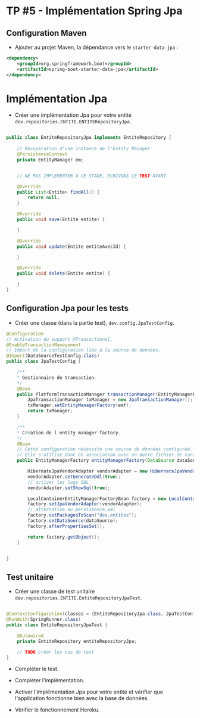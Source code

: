 # TP #5 - Implémentation Spring Jpa

## Configuration Maven

* Ajouter au projet Maven, la dépendance vers le `starter-data-jpa` :

```xml
<dependency>
    <groupId>org.springframework.boot</groupId>
    <artifactId>spring-boot-starter-data-jpa</artifactId>
</dependency>
```

# Implémentation Jpa

* Créer une implémentation Jpa pour votre entité `dev.repositories.ENTITE.ENTITERepositoryJpa`.

```java

public class EntiteRepositoryJpa implements EntiteRepository {
    
    // Récupération d'une instance de l'Entity Manager
    @PersistenceContext
    private EntityManager em;


    // NE PAS IMPLEMENTER A CE STADE, ECRIVONS LE TEST AVANT

    @Override
    public List<Entite> findAll() {
        return null;
    }

    @Override
    public void save(Entite entite) {

    }

    @Override
    public void update(Entite entiteAvecId) {

    }

    @Override
    public void delete(Entite entite) {

    }
}
```

## Configuration Jpa pour les tests

* Créer une classe (dans la partie test), `dev.config.JpaTestConfig`.

```java
@Configuration
// Activation du support @Transactional.
@EnableTransactionManagement
// Import de la configuration liée à la source de données.
@Import(DataSourceTestConfig.class)
public class JpaTestConfig {

    /**
    * Gestionnaire de transaction.
    */
    @Bean
    public PlatformTransactionManager transactionManager(EntityManagerFactory emf) {
        JpaTransactionManager txManager = new JpaTransactionManager();
        txManager.setEntityManagerFactory(emf);
        return txManager;
    }

    /**
    * Création de l'entity manager factory.
    */
    @Bean
    // Cette configuration nécessite une source de données configurée.
    // Elle s'utilise donc en association avec un autre fichier de configuration définissant un bean DataSource.
    public EntityManagerFactory entityManagerFactory(DataSource dataSource) {

        HibernateJpaVendorAdapter vendorAdapter = new HibernateJpaVendorAdapter();
        vendorAdapter.setGenerateDdl(true);
        // activer les logs SQL
        vendorAdapter.setShowSql(true);

        LocalContainerEntityManagerFactoryBean factory = new LocalContainerEntityManagerFactoryBean();
        factory.setJpaVendorAdapter(vendorAdapter);
        // alternative au persistence.xml
        factory.setPackagesToScan("dev.entites");
        factory.setDataSource(dataSource);
        factory.afterPropertiesSet();

        return factory.getObject();
    }


}
```

## Test unitaire

* Créer une classe de test unitaire `dev.repositories.ENTITE.EntiteRepositoryJpaTest`.

```java

@ContextConfiguration(classes = {EntiteRepositoryJpa.class, JpaTestConfig.class})
@RunWith(SpringRunner.class)
public class EntiteRepositoryJpaTest {

    @Autowired
    private EntiteRepository entiteRepositoryJpa;

    // TODO créer les cas de test 
}

```

* Compléter le test.

* Compléter l'implémentation.

* Activer l'implémentation Jpa pour votre entité et vérifier que l'application fonctionne bien avec la base de données.

* Vérifier le fonctionnement Heroku.